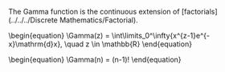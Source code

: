 The Gamma function is the continuous extension of [factorials](../../../Discrete Mathematics/Factorial).

\begin{equation}
\Gamma(z) = \int\limits_0^\infty{x^{z-1}e^{-x}\mathrm{d}x}, \quad z \in \mathbb{R}
\end{equation}

\begin{equation}
\Gamma(n) = (n-1)!
\end{equation}